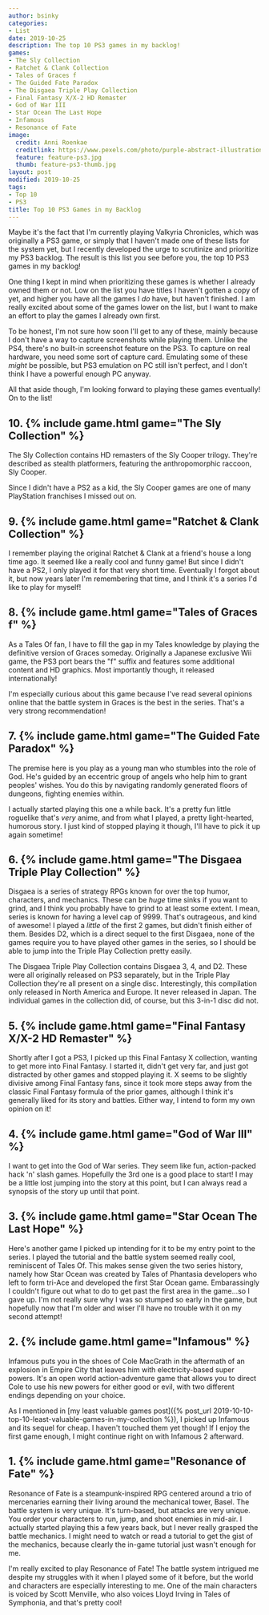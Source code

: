 ```yaml
---
author: bsinky
categories:
- List
date: 2019-10-25
description: The top 10 PS3 games in my backlog!
games:
- The Sly Collection
- Ratchet & Clank Collection
- Tales of Graces f
- The Guided Fate Paradox
- The Disgaea Triple Play Collection
- Final Fantasy X/X-2 HD Remaster
- God of War III
- Star Ocean The Last Hope
- Infamous
- Resonance of Fate
image:
  credit: Anni Roenkae
  creditlink: https://www.pexels.com/photo/purple-abstract-illustration-3109850/
  feature: feature-ps3.jpg
  thumb: feature-ps3-thumb.jpg
layout: post
modified: 2019-10-25
tags:
- Top 10
- PS3
title: Top 10 PS3 Games in my Backlog
---
```


Maybe it's the fact that I'm currently playing Valkyria Chronicles, which was
originally a PS3 game, or simply that I haven't made one of these lists for the
system yet, but I recently developed the urge to scrutinize and prioritize my
PS3 backlog. The result is this list you see before you, the top 10 PS3 games in
my backlog!

<!--more-->

One thing I kept in mind when prioritizing these games is whether I already
owned them or not. Low on the list you have titles I haven't gotten a copy of
yet, and higher you have all the games I *do* have, but haven't finished. I am
really excited about some of the games lower on the list, but I want to make an
effort to play the games I already own first.

To be honest, I'm not sure how soon I'll get to any of these, mainly because I
don't have a way to capture screenshots while playing them. Unlike the PS4,
there's no built-in screenshot feature on the PS3. To capture on real hardware,
you need some sort of capture card. Emulating some of these *might* be possible,
but PS3 emulation on PC still isn't perfect, and I don't think I have a powerful
enough PC anyway.

All that aside though, I'm looking forward to playing these games eventually! On
to the list!

## 10. {% include game.html game="The Sly Collection" %}

The Sly Collection contains HD remasters of the Sly Cooper trilogy. They're
described as stealth platformers, featuring the anthropomorphic raccoon, Sly
Cooper.

Since I didn't have a PS2 as a kid, the Sly Cooper games are one of many
PlayStation franchises I missed out on.

## 9. {% include game.html game="Ratchet & Clank Collection" %}

I remember playing the original Ratchet & Clank at a friend's house a long time
ago. It seemed like a really cool and funny game! But since I didn't have a PS2,
I only played it for that very short time. Eventually I forgot about it, but now
years later I'm remembering that time, and I think it's a series I'd like to
play for myself!

## 8. {% include game.html game="Tales of Graces f" %}

As a Tales Of fan, I have to fill the gap in my Tales knowledge by playing the
definitive version of Graces someday. Originally a Japanese exclusive Wii game,
the PS3 port bears the "f" suffix and features some additional content and HD
graphics. Most importantly though, it released internationally!

I'm especially curious about this game because I've read several opinions online
that the battle system in Graces is the best in the series. That's a very strong
recommendation!

## 7. {% include game.html game="The Guided Fate Paradox" %}

The premise here is you play as a young man who stumbles into the role of God.
He's guided by an eccentric group of angels who help him to grant peoples'
wishes. You do this by navigating randomly generated floors of dungeons,
fighting enemies within.

I actually started playing this one a while back. It's a pretty fun little
roguelike that's *very* anime, and from what I played, a pretty light-hearted,
humorous story. I just kind of stopped playing it though, I'll have to pick it
up again sometime!

## 6. {% include game.html game="The Disgaea Triple Play Collection" %}

Disgaea is a series of strategy RPGs known for over the top humor, characters,
and mechanics. These can be *huge* time sinks if you want to grind, and I think
you probably have to grind to at least some extent. I mean, series is known for
having a level cap of 9999. That's outrageous, and kind of awesome! I played a
*little* of the first 2 games, but didn't finish either of them. Besides D2,
which is a direct sequel to the first Disgaea, none of the games require you to
have played other games in the series, so I should be able to jump into the
Triple Play Collection pretty easily.

The Disgaea Triple Play Collection contains Disgaea 3, 4, and D2. These were all
originally released on PS3 separately, but in the Triple Play Collection they're
all present on a single disc. Interestingly, this compilation only released in
North America and Europe. It never released in Japan. The individual games in
the collection did, of course, but this 3-in-1 disc did not.

## 5. {% include game.html game="Final Fantasy X/X-2 HD Remaster" %}

Shortly after I got a PS3, I picked up this Final Fantasy X collection, wanting
to get more into Final Fantasy. I started it, didn't get very far, and just got
distracted by other games and stopped playing it. X seems to be slightly
divisive among Final Fantasy fans, since it took more steps away from the
classic Final Fantasy formula of the prior games, although I think it's
generally liked for its story and battles. Either way, I intend to form my own
opinion on it!

## 4. {% include game.html game="God of War III" %}

I want to get into the God of War series. They seem like fun, action-packed hack
'n' slash games. Hopefully the 3rd one is a good place to start! I may be a
little lost jumping into the story at this point, but I can always read a
synopsis of the story up until that point.

## 3. {% include game.html game="Star Ocean The Last Hope" %}

Here's another game I picked up intending for it to be my entry point to the
series. I played the tutorial and the battle system seemed really cool,
reminiscent of Tales Of. This makes sense given the two series history, namely
how Star Ocean was created by Tales of Phantasia developers who left to form
tri-Ace and developed the first Star Ocean game. Embarassingly I couldn't figure
out what to do to get past the first area in the game...so I gave up. I'm not
really sure why I was so stumped so early in the game, but hopefully now that
I'm older and wiser I'll have no trouble with it on my second attempt!

## 2. {% include game.html game="Infamous" %}

Infamous puts you in the shoes of Cole MacGrath in the aftermath of an explosion
in Empire City that leaves him with electricity-based super powers. It's an open
world action-adventure game that allows you to direct Cole to use his new powers
for either good or evil, with two different endings depending on your choice.

As I mentioned in [my least valuable games post]({% post_url 2019-10-10-top-10-least-valuable-games-in-my-collection %}), I picked up Infamous
and its sequel for cheap. I haven't touched them yet though! If I enjoy the
first game enough, I might continue right on with Infamous 2 afterward.

## 1. {% include game.html game="Resonance of Fate" %}

Resonance of Fate is a steampunk-inspired RPG centered around a trio of
mercenaries earning their living around the mechanical tower, Basel. The battle
system is very unique. It's turn-based, but attacks are very unique. You order
your characters to run, jump, and shoot enemies in mid-air. I actually started
playing this a few years back, but I never really grasped the battle mechanics.
I might need to watch or read a tutorial to get the gist of the mechanics,
because clearly the in-game tutorial just wasn't enough for me.

I'm really excited to play Resonance of Fate! The battle system intrigued me
despite my struggles with it when I played some of it before, but the world and
characters are especially interesting to me. One of the main characters is
voiced by Scott Menville, who also voices Lloyd Irving in Tales of Symphonia,
and that's pretty cool!
